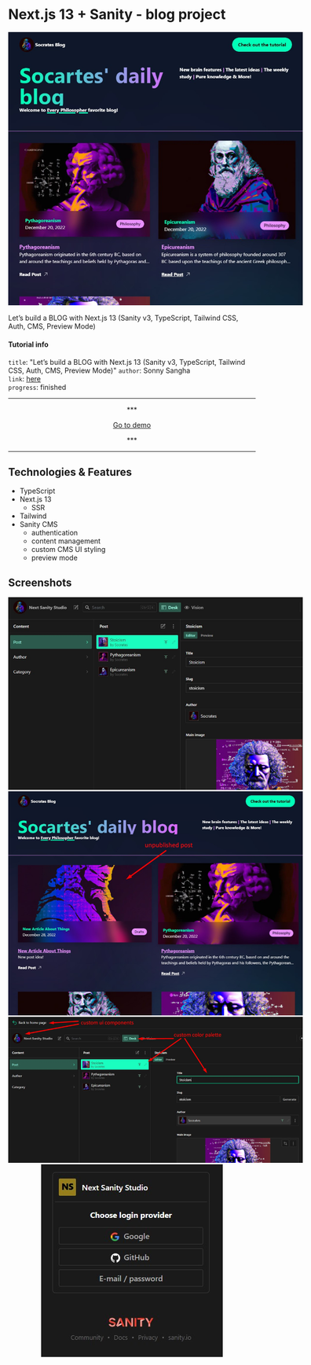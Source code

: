 # Next.js 13 + Sanity - blog project

<div style='margin: 0 auto; text-align: center'>
    <img src='./public/assets/readme/custom_design.jpg' style='max-width: 600px'>
</div>

Let’s build a BLOG with Next.js 13 (Sanity v3, TypeScript, Tailwind CSS, Auth, CMS, Preview Mode)

#### Tutorial info

`title`: "Let’s build a BLOG with Next.js 13 (Sanity v3, TypeScript, Tailwind CSS, Auth, CMS, Preview Mode)"
`author`: Sonny Sangha \
`link`: [here](https://www.youtube.com/watch?v=x3fCEPFgUSM&ab_channel=SonnySangha) \
`progress`: finished

<hr/>
<div style='text-align: center'>
    <p>***</p>
</div>
<div style='text-align: center'>
    <a href='https://google.com'>Go to demo</a>
</div>
<div style='text-align: center'>
    <p>***</p>
</div>
<hr/>

## Technologies & Features

- TypeScript
- Next.js 13
    - SSR
- Tailwind
- Sanity CMS
    - authentication
    - content management
    - custom CMS UI styling
    - preview mode

## Screenshots
<div style='text-align: center'>
    <img src='./public/assets/readme/cms_content_edit.jpg' style='max-width: 600px'>
</div>
<div style='text-align: center'>
    <img src='./public/assets/readme/preview_mode.jpg' style='max-width: 600px'>
</div>
<div style='text-align: center'>
    <img src='./public/assets/readme/studio_custom.jpg' style='max-width: 600px'>
</div>
<div style='text-align: center'>
    <img src='./public/assets/readme/sanity_auth.jpg' style='max-width: 600px'>
</div>